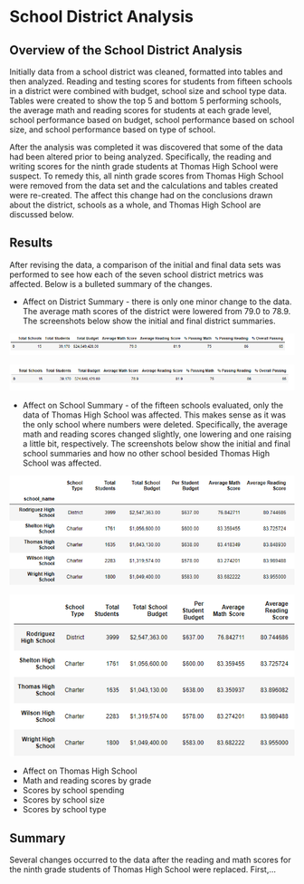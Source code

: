 # School District Analysis
## Overview of the School District Analysis
Initially data from a school district was cleaned, formatted into tables and then analyzed.  Reading and testing scores for students from fifteen schools in a district were combined with budget, school size and school type data.  Tables were created to show the top 5 and bottom 5 performing schools, the average math and reading scores for students at each grade level, school performance based on budget, school performance based on school size, and school performance based on type of school.  

After the analysis was completed it was discovered that some of the data had been altered prior to being analyzed.  Specifically, the reading and writing scores for the ninth grade students at Thomas High School were suspect.  To remedy this, all ninth grade scores from Thomas High School were removed from the data set and the calculations and tables created were re-created.  The affect this change had on the conclusions drawn about the district, schools as a whole, and Thomas High School are discussed below.    

## Results
After revising the data, a comparison of the initial and final data sets was performed to see how each of the seven school district metrics was affected.  Below is a bulleted summary of the changes.
* Affect on District Summary - there is only one minor change to the data.  The average math scores of the district were lowered from 79.0 to 78.9.  The screenshots below show the initial and final district summaries.  

![screenshot of the initial district summary](screenshots/district_summary_initial.png)
 
![screenshot of the final district summary](screenshots/district_summary_final.png)
 
* Affect on School Summary - of the fifteen schools evaluated, only the data of Thomas High School was affected.  This makes sense as it was the only school where numbers were deleted.  Specifically, the average math and reading scores changed slightly, one lowering and one raising a little bit, respectively.  The screenshots below show the initial and final school summaries and how no other school besided Thomas High School was affected.

![screenshot of the initial school summary](screenshots/school_summary_initial.png)
 
![screenshot of the final school summary](screenshots/school_summary_final.png)

* Affect on Thomas High School
* Math and reading scores by grade
* Scores by school spending
* Scores by school size
* Scores by school type


## Summary
Several changes occurred to the data after the reading and math scores for the ninth grade students of Thomas High School were replaced.  First,...


 

